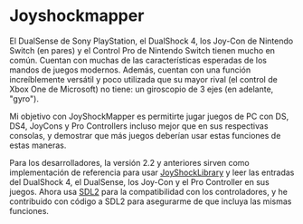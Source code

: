 # Joyshockmapper
El DualSense de Sony PlayStation, el DualShock 4, los Joy-Con de Nintendo Switch (en pares) y el Control Pro de Nintendo Switch tienen mucho en común. Cuentan con muchas de las características esperadas de los mandos de juegos modernos. Además, cuentan con una función increíblemente versátil y poco utilizada que su mayor rival (el control de Xbox One de Microsoft) no tiene: un giroscopio de 3 ejes (en adelante, "gyro").

Mi objetivo con JoyShockMapper es permitirte jugar juegos de PC con DS, DS4, JoyCons y Pro Controllers incluso mejor que en sus respectivas consolas, y demostrar que más juegos deberían usar estas funciones de estas maneras.

Para los desarrolladores, la versión 2.2 y anteriores sirven como implementación de referencia para usar [JoyShockLibrary](https://github.com/jibbsmart/JoyShockLibrary) y leer las entradas del DualShock 4, el DualSense, los Joy-Con y el Pro Controller en sus juegos. Ahora usa [SDL2](https://github.com/libsdl-org/SDL) para la compatibilidad con los controladores, y he contribuido con código a SDL2 para asegurarme de que incluya las mismas funciones.

